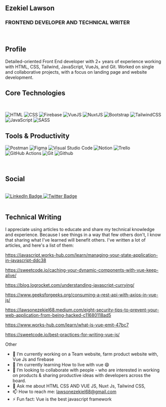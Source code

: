 
## Ezekiel Lawson
### FRONTEND DEVELOPER AND TECHNICAL WRITER

<br>

## Profile

Detailed-oriented Front End developer with 2+ years of experience working with HTML, CSS, Tailwind, JavaScript, VueJs, and Git. Worked on single and collaborative projects, with a focus on landing page and website development.


## Core Technologies

<br>

![HTML](https://img.shields.io/badge/HTML5-E34F26?style=for-the-badge&logo=html5&logoColor=white)
![CSS](https://img.shields.io/badge/CSS3-1572B6?style=for-the-badge&logo=css3&logoColor=white)
![Firebase](https://img.shields.io/badge/firebase-ffca28?style=for-the-badge&logo=firebase&logoColor=black)
![VueJS](https://img.shields.io/badge/VueJS-40B682?style=for-the-badge&logo=Vue.js&logoColor=white)
![NuxtJS](https://img.shields.io/badge/NuxtJS-40B682?style=for-the-badge&logo=NUXT.JS&logoColor=white)
![Bootstrap](https://img.shields.io/badge/Bootstrap-purple?style=for-the-badge&logo=bootstrap&logoColor=white)
![TailwindCSS](https://img.shields.io/badge/Tailwind_CSS-38B2AC?style=for-the-badge&logo=tailwind-css&logoColor=white)
![JavaScript](https://img.shields.io/badge/JavaScript-323330?style=for-the-badge&logo=javascript&logoColor=F7DF1E)
![SASS](https://img.shields.io/badge/Sass-CC6699?style=for-the-badge&logo=sass&logoColor=white)

## Tools & Productivity

![Postman](https://img.shields.io/badge/Postman-FF6C37?style=for-the-badge&logo=Postman&logoColor=white)
![Figma](https://img.shields.io/badge/Figma-F24E1E?style=for-the-badge&logo=figma&logoColor=white)
![Visual Studio Code](https://img.shields.io/badge/Visual_Studio_Code-0078D4?style=for-the-badge&logo=visual%20studio%20code&logoColor=white)
![Notion](https://img.shields.io/badge/Notion-000000?style=for-the-badge&logo=notion&logoColor=white)
![Trello](https://img.shields.io/badge/Trello-0052CC?style=for-the-badge&logo=trello&logoColor=white)
![GitHub Actions](https://img.shields.io/badge/GitHub_Actions-2088FF?style=for-the-badge&logo=github-actions&logoColor=white)
![Git](https://img.shields.io/badge/Git-F05032?style=for-the-badge&logo=git&logoColor=white)
![Github](https://img.shields.io/badge/GITHUB-000000?style=for-the-badge&logo=GITHUB&logoColor=white)

<br>

## Social
<br>
<div id="badges">
  <a href="http://www.linkedin.com/in/lawson-ezekiel">
    <img src="https://img.shields.io/badge/LinkedIn-blue?style=for-the-badge&logo=linkedin&logoColor=white" alt="LinkedIn Badge"/>
  </a>
  <a href="https://twitter.com/Vuedian">
    <img src="https://img.shields.io/badge/Twitter-blue?style=for-the-badge&logo=twitter&logoColor=white" alt="Twitter Badge"/>
  </a>
   
</div>

<br/>

## Technical Writing

 I appreciate using articles to educate and share my technical knowledge and experience. Because I see things in a way that few others don't, I know that sharing what I've learned will benefit others. I've written a lot of articles, and here's a list of them:



https://javascript.works-hub.com/learn/managing-your-state-application-in-javascript-ddc38



https://sweetcode.io/caching-your-dynamic-components-with-vue-keep-alive/





https://blog.logrocket.com/understanding-javascript-currying/

https://www.geeksforgeeks.org/consuming-a-rest-api-with-axios-in-vue-js/



https://lawsonezekiel68.medium.com/eight-security-tips-to-prevent-your-web-application-from-being-hacked-c11680118ad5



https://www.works-hub.com/learn/what-is-vue-emit-47bc7



https://sweetcode.io/best-practices-for-writing-vue-js/


Other

- 🔭 I’m currently working on a Team website, farm product website with, Vue Js and firebase 
- 🌱 I’m currently learning How to live with vue 😄
- 👯 I’m looking to collaborate with people -  who are interested in working on products & sharing productive ideas with 
developers across the board.
- 💬 Ask me about HTML CSS AND VUE JS, Nuxt Js, Tailwind CSS, 
- 📫 How to reach me: lawsonezekiel68@gmail.com
- ⚡ Fun fact: Vue is the best javascript framework
